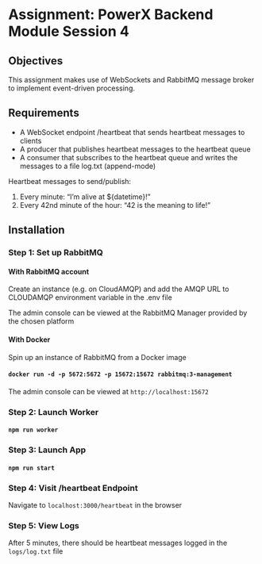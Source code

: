 # Assignment: PowerX Backend Module Session 4

## Objectives

This assignment makes use of WebSockets and RabbitMQ message broker to implement event-driven processing.

## Requirements

- A WebSocket endpoint /heartbeat that sends heartbeat messages to clients
- A producer that publishes heartbeat messages to the heartbeat queue
- A consumer that subscribes to the heartbeat queue and writes the messages to a file log.txt (append-mode)

Heartbeat messages to send/publish:

1. Every minute: “I’m alive at ${datetime}!”
2. Every 42nd minute of the hour: “42 is the meaning to life!”

## Installation

### Step 1: Set up RabbitMQ

#### **With RabbitMQ account**

Create an instance (e.g. on CloudAMQP) and add the AMQP URL to CLOUDAMQP environment variable in the .env file

The admin console can be viewed at the RabbitMQ Manager provided by the chosen platform

#### **With Docker**

Spin up an instance of RabbitMQ from a Docker image

#### `docker run -d -p 5672:5672 -p 15672:15672 rabbitmq:3-management`

The admin console can be viewed at `http://localhost:15672`

### Step 2: Launch Worker

#### `npm run worker`

### Step 3: Launch App

#### `npm run start`

### Step 4: Visit /heartbeat Endpoint

Navigate to `localhost:3000/heartbeat` in the browser

### Step 5: View Logs

After 5 minutes, there should be heartbeat messages logged in the `logs/log.txt` file
